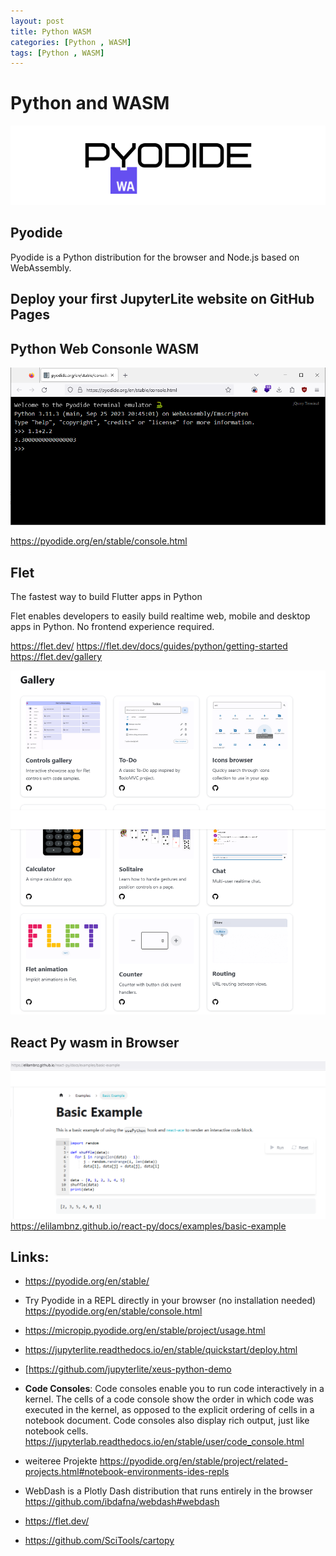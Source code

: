 ```yaml
---
layout: post
title: Python WASM  
categories: [Python , WASM]
tags: [Python , WASM]
---
```


# Python and WASM 

![](pics/20230928111641.png)

## Pyodide
Pyodide is a Python distribution for the browser and Node.js based on WebAssembly.


## Deploy your first JupyterLite website on GitHub Pages

## Python Web Consonle WASM 
![](pics/20230928113025-webconsolePyWasm.png)

<https://pyodide.org/en/stable/console.html>
## Flet
The fastest way to build Flutter apps in Python

Flet enables developers to easily build realtime web, mobile and desktop apps in Python. No frontend experience required.

https://flet.dev/
https://flet.dev/docs/guides/python/getting-started
https://flet.dev/gallery

![](pics/20230928114113.png)
## React Py wasm in Browser 
![](pics/20230928114356.png)
https://elilambnz.github.io/react-py/docs/examples/basic-example

## Links: 

- <https://pyodide.org/en/stable/>
- Try Pyodide in a REPL directly in your browser (no installation needed) <https://pyodide.org/en/stable/console.html>
- <https://micropip.pyodide.org/en/stable/project/usage.html>

- <https://jupyterlite.readthedocs.io/en/stable/quickstart/deploy.html>
- [https://github.com/jupyterlite/xeus-python-demo
- **Code Consoles**: Code consoles enable you to run code interactively in a kernel. The cells of a code console show the order in which code was executed in the kernel, as opposed to the explicit ordering of cells in a notebook document. Code consoles also display rich output, just like notebook cells. <https://jupyterlab.readthedocs.io/en/stable/user/code_console.html>
- weiteree Projekte <https://pyodide.org/en/stable/project/related-projects.html#notebook-environments-ides-repls>
- WebDash is a Plotly Dash distribution that runs entirely in the browser <https://github.com/ibdafna/webdash#webdash>
- https://flet.dev/

- https://github.com/SciTools/cartopy